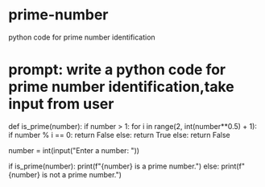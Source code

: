 # prime-number
python code for prime number identification
# prompt: write a python code for prime number identification,take input from user

def is_prime(number):
    if number > 1:
        for i in range(2, int(number**0.5) + 1):
            if number % i == 0:
                return False
        else:
            return True
    else:
        return False

number = int(input("Enter a number: "))

if is_prime(number):
    print(f"{number} is a prime number.")
else:
    print(f"{number} is not a prime number.")
